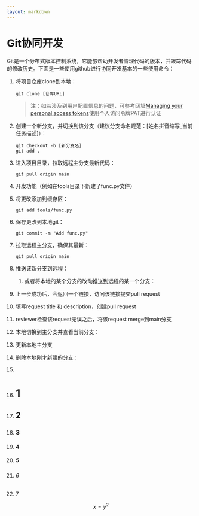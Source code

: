 ```yaml
---
layout: markdown
---
```



# Git协同开发

Git是一个分布式版本控制系统，它能够帮助开发者管理代码的版本，并跟踪代码的修改历史。下面是一些使用github进行协同开发基本的一些使用命令：

1. 将项目仓库clone到本地：

   ```shell
   git clone [仓库URL]
   ```

   > 注：如若涉及到用户配置信息的问题，可参考网址[Managing your personal access tokens](https://docs.github.com/en/authentication/keeping-your-account-and-data-secure/managing-your-personal-access-tokens)使用个人访问令牌PAT进行认证

2. 创建一个新分支，并切换到该分支（建议分支命名规范：[姓名拼音缩写_当前任务描述]）：

   ```shell
   git checkout -b [新分支名]
   git add .
   ```

3. 进入项目目录，拉取远程主分支最新代码：

   ```shell
   git pull origin main
   ```

4. 开发功能（例如在tools目录下新建了func.py文件）

5. 将更改添加到缓存区：

   ```shell
   git add tools/func.py
   ```

6. 保存更改到本地git：

   ```shell
   git commit -m "Add func.py"
   ```

7. 拉取远程主分支，确保其最新：

   ```shell
   git pull origin main
   ```

8. 推送该新分支到远程：

   1. 或者将本地的某个分支的改动推送到远程的某一个分支：

9. 上一步成功后，会返回一个链接，访问该链接提交pull request

10. 填写request title 和 description，创建pull request

11. reviewer检查该request无误之后，将该request merge到main分支

12. 本地切换到主分支并查看当前分支：

13. 更新本地主分支

14. 删除本地刚才新建的分支：

15. 

16. # 1

17. ## 2

18. ### 3

19. #### 4

20. ##### 5

21. ###### 6

22. 7




$$
x = y^2
$$






